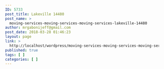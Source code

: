```yaml
---
ID: 5733
post_title: Lakeville 14480
post_name: >
  moving-services-moving-services-moving-services-lakeville-14480
author: mrgabonijeff@gmail.com
post_date: 2018-03-28 01:46:23
layout: page
link: >
  http://localhost/wordpress/moving-services-moving-services-moving-services-lakeville-14480/
published: true
tags: [ ]
categories: [ ]
---
```

